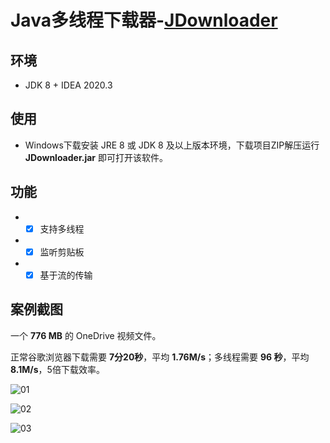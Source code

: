 # Java多线程下载器-[JDownloader](https://github.com/yoyling/JDownloader)

## 环境
* JDK 8 + IDEA 2020.3

## 使用

* Windows下载安装 JRE 8 或 JDK 8 及以上版本环境，下载项目ZIP解压运行 **JDownloader.jar** 即可打开该软件。


## 功能
* - [x] 支持多线程
* - [x] 监听剪贴板
* - [x] 基于流的传输

## 案例截图

一个 **776 MB** 的 OneDrive 视频文件。

正常谷歌浏览器下载需要 **7分20秒**，平均 **1.76M/s**；多线程需要 **96 秒**，平均 **8.1M/s**，5倍下载效率。



![01](https://i.loli.net/2021/05/06/3qcIUHoD2lVtWry.png)

![02](https://i.loli.net/2021/05/06/6Jk8MPsWfRxw9cI.png)

![03](https://i.loli.net/2021/05/06/tfE7uGXoqjdYpPe.png)